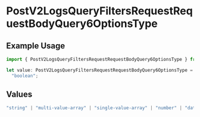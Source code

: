 # PostV2LogsQueryFiltersRequestRequestBodyQuery6OptionsType

## Example Usage

```typescript
import { PostV2LogsQueryFiltersRequestRequestBodyQuery6OptionsType } from "orq-poc-typescript-multi-env-version/models/operations";

let value: PostV2LogsQueryFiltersRequestRequestBodyQuery6OptionsType =
  "boolean";
```

## Values

```typescript
"string" | "multi-value-array" | "single-value-array" | "number" | "date" | "object" | "boolean"
```